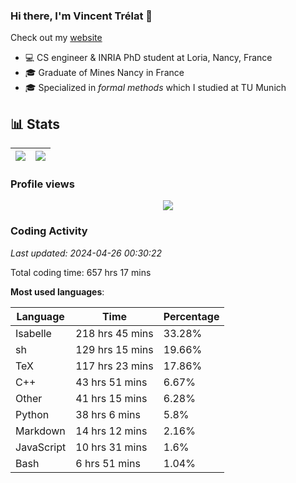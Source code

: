 ### Hi there, I'm Vincent Trélat 👋

Check out my [website](https://vtrelat.github.io)

-   💻 CS engineer & INRIA PhD student at Loria, Nancy, France
-   🎓 Graduate of Mines Nancy in France
-   🎓 Specialized in _formal methods_ which I studied at TU Munich

## 📊 **Stats**

| <img align="center" src="https://readme-stats.clckblog.space/api?username=VTrelat&show_icons=true&include_all_commits=true&theme=tokyonight&hide_border=true" /> | <img align="center" src="https://readme-stats.clckblog.space/api/top-langs/?username=VTrelat&layout=compact&theme=tokyonight&hide_border=true" /> |
| ---------------------------------------------------------------------------------------------------------------------------------------------------------------- | ------------------------------------------------------------------------------------------------------------------------------------------------- |

### Profile views

<p align="center">
 <img src="https://profile-counter.glitch.me/VTrelat/count.svg" />
</p>

<!--automations-->
### Coding Activity
_Last updated: 2024-04-26 00:30:22_

Total coding time: 657 hrs 17 mins

**Most used languages**:

| Language | Time | Percentage |
| ------------- | ------------- | ------------- |
| Isabelle | 218 hrs 45 mins | 33.28% |
| sh | 129 hrs 15 mins | 19.66% |
| TeX | 117 hrs 23 mins | 17.86% |
| C++ | 43 hrs 51 mins | 6.67% |
| Other | 41 hrs 15 mins | 6.28% |
| Python | 38 hrs 6 mins | 5.8% |
| Markdown | 14 hrs 12 mins | 2.16% |
| JavaScript | 10 hrs 31 mins | 1.6% |
| Bash | 6 hrs 51 mins | 1.04% |

